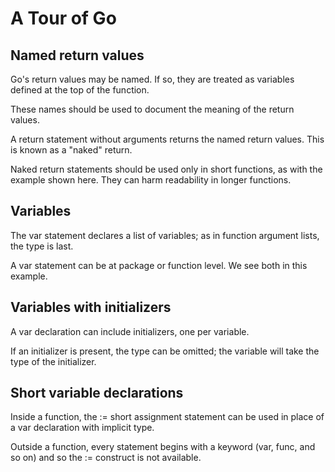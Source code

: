 # A Tour of Go

## Named return values

Go's return values may be named. If so, they are treated as variables defined at the top of the function.

These names should be used to document the meaning of the return values.

A return statement without arguments returns the named return values. This is known as a "naked" return.

Naked return statements should be used only in short functions, as with the example shown here. They can harm readability in longer functions.

## Variables

The var statement declares a list of variables; as in function argument lists, the type is last.

A var statement can be at package or function level. We see both in this example.

## Variables with initializers

A var declaration can include initializers, one per variable.

If an initializer is present, the type can be omitted; the variable will take the type of the initializer.

## Short variable declarations

Inside a function, the := short assignment statement can be used in place of a var declaration with implicit type.

Outside a function, every statement begins with a keyword (var, func, and so on) and so the := construct is not available. 
